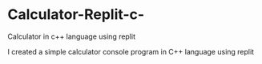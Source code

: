 # Calculator-Replit-c-
Calculator in c++ language using replit

I created a simple calculator console program in C++ language using replit
